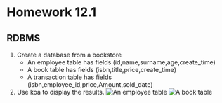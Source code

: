 # Homework 12.1
## RDBMS
1. Create a database from a bookstore
    - An employee table has fields (id,name,surname,age,create_time)
    - A book table has fields (isbn,title,price,create_time)
    - A transaction table has fields (isbn,employee_id,price,Amount,sold_date)
2. Use koa to display the results.
![An employee table](https://i.imgur.com/sWXVaue.png)
![A book table](https://i.imgur.com/bI3Aiqh.png)